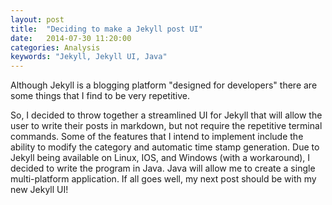 ```yaml
---
layout: post
title:  "Deciding to make a Jekyll post UI"
date:   2014-07-30 11:20:00
categories: Analysis
keywords: "Jekyll, Jekyll UI, Java"
---
```


Although Jekyll is a blogging platform "designed for developers" there are some things that I find to be very repetitive. 

So, I decided to throw together a streamlined UI for Jekyll that will allow the user to write their posts in markdown, but not require the repetitive terminal commands. Some of the features that I intend to implement include the ability to modify the category and automatic time stamp generation. Due to Jekyll being available on Linux, IOS, and Windows (with a workaround), I decided to write the program in Java. Java will allow me to create a single multi-platform application. If all goes well, my next post should be with my new Jekyll UI!
